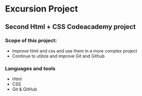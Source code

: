 # Excursion Project
## Second Html + CSS Codeacademy project

### Scope of this project:
- Improve html and css and use them in a more complex project
- Continue to utilize and improve Git and Github

### Languages and tools
- Html
- CSS
- Git & GitHub